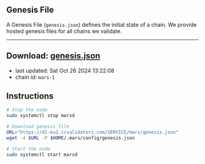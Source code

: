 ## Genesis File
A Genesis File (`genesis.json`) defines the initial state of a chain. We provide hosted genesis files for all chains we validate.

---
**Download: [genesis.json](https://dl-eu2.ccvalidators.com/SERVICE/mars/genesis.json)**
---

- last updated: Sat Oct 26 2024 13:22:08
- chain id: `mars-1`

## Instructions
```sh
# Stop the node
sudo systemctl stop marsd

# Download genesis file
URL="https://dl-eu2.ccvalidators.com/SERVICE/mars/genesis.json"
wget -4 $URL -P $HOME/.mars/config/genesis.json

# Start the node
sudo systemctl start marsd
```
